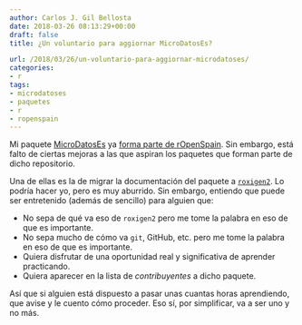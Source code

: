 ```yaml
---
author: Carlos J. Gil Bellosta
date: 2018-03-26 08:13:29+00:00
draft: false
title: ¿Un voluntario para aggiornar MicroDatosEs?

url: /2018/03/26/un-voluntario-para-aggiornar-microdatoses/
categories:
- r
tags:
- microdatoses
- paquetes
- r
- ropenspain
---
```


Mi paquete [MicroDatosEs](https://www.datanalytics.com/?s=microdatoses) ya [forma parte de rOpenSpain](https://github.com/rOpenSpain/MicroDatosEs). Sin embargo, está falto de ciertas mejoras a las que aspiran los paquetes que forman parte de dicho repositorio.

Una de ellas es la de migrar la documentación del paquete a [`roxigen2`](https://cran.r-project.org/web/packages/roxygen2/vignettes/roxygen2.html). Lo podría hacer yo, pero es muy aburrido. Sin embargo, entiendo que puede ser entretenido (además de sencillo) para alguien que:

* No sepa de qué va eso de `roxigen2` pero me tome la palabra en eso de que es importante.
* No sepa mucho de cómo va `git`, GitHub, etc. pero me tome la palabra en eso de que es importante.
* Quiera disfrutar de una oportunidad real y significativa de aprender practicando.
* Quiera aparecer en la lista de _contribuyentes_ a dicho paquete.

Así que si alguien está dispuesto a pasar unas cuantas horas aprendiendo, que avise y le cuento cómo proceder. Eso sí, por simplificar, va a ser uno y no más.
